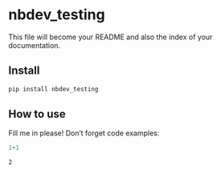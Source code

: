 nbdev_testing
================

<!-- WARNING: THIS FILE WAS AUTOGENERATED! DO NOT EDIT! -->

This file will become your README and also the index of your
documentation.

## Install

``` sh
pip install nbdev_testing
```

## How to use

Fill me in please! Don’t forget code examples:

``` python
1+1
```

    2
